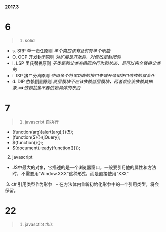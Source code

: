 #### 2017.3

# 6
> 1. solid
   - s. SRP 单一责任原则  _单个类应该有且仅有单个职能_
   - O. OCP 开发封闭原则  _对扩展是开放的，对修改是封闭的_
   - l. LSP 里氏替换原则  _子类是和父类有相同的行为和状态，是可以完全替换父类的_
   - i. ISP 接口分离原则  _使用多个特定功能的接口来避开通用接口造成的富余化_
   - d. DIP 依赖倒置原则  _高层模块不应该依赖低层模块，两者都应该依赖其抽象.==>依赖抽象不要依赖具体的东西_
    
# 7
> 1. javascript 自执行
   - (function(arg){alert(arg);})(5);
   - (function($){})(jQuery);
   - $(function(){});
   - $(document).ready(function(){});
   
  2. javascript
   - JS中最大的对象，它描述的是一个浏览器窗口，一般要引用他的属性和方法时，不需要用“Window.XXX”这种形式，而是直接使用“XXX”
   
  3. c# 引用类型作为形参
   - 在方法体内重新初始化形参中的一个引用类型，将会保留。
 
 # 22
 > 1. javasctipt _this_
